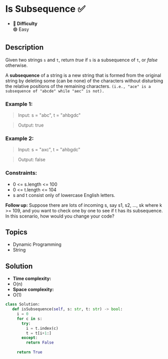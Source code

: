 # Is Subsequence ✅
- **📁 Difficulty**  
  🟢 Easy  

## Description
Given two strings `s` and `t`, return _true_ if `s` is a subsequence of `t`, or _false_ otherwise.

A **subsequence** of a string is a new string that is formed from the original string by deleting some (can be none) of the characters without disturbing the relative positions of the remaining characters. `(i.e., "ace" is a subsequence of "abcde" while "aec" is not).`

### Example 1:

> Input: s = "abc", t = "ahbgdc"

> Output: true

### Example 2:

> Input: s = "axc", t = "ahbgdc"

> Output: false
 

### Constraints:

- 0 <= s.length <= 100
- 0 <= t.length <= 104
- s and t consist only of lowercase English letters.
 

**Follow up:** Suppose there are lots of incoming s, say s1, s2, ..., sk where k >= 109, and you want to check one by one to see if t has its subsequence. In this scenario, how would you change your code?

## Topics
- Dynamic Programming
- String

## Solution
- **Time complexity:** 
 - O(n)
- **Space complexity:** 
 - O(1)

 ```py
class Solution:
    def isSubsequence(self, s: str, t: str) -> bool:
      i = 0
      for c in s:
        try:
          i = t.index(c)
          t = t[i+1:]
        except:
          return False
      
      return True
 ```
